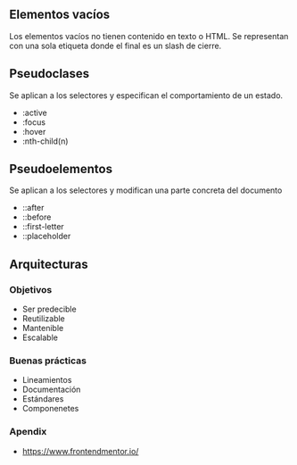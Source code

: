 ## Elementos vacíos
Los elementos vacíos no tienen contenido en texto o HTML. Se representan con una sola etiqueta donde el final es un slash de cierre.

## Pseudoclases
Se aplican a los selectores y especifican el comportamiento de un estado.
- :active
- :focus
- :hover
- :nth-child(n)

## Pseudoelementos
Se aplican a los selectores y modifican una parte concreta del documento
- ::after
- ::before
- ::first-letter
- ::placeholder

## Arquitecturas
### Objetivos
- Ser predecible
- Reutilizable
- Mantenible
- Escalable

### Buenas prácticas
- Lineamientos
- Documentación
- Estándares
- Componenetes

### Apendix
- https://www.frontendmentor.io/
